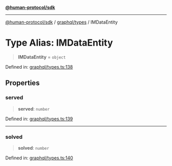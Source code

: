 [**@human-protocol/sdk**](../../../README.md)

***

[@human-protocol/sdk](../../../modules.md) / [graphql/types](../README.md) / IMDataEntity

# Type Alias: IMDataEntity

> **IMDataEntity** = `object`

Defined in: [graphql/types.ts:138](https://github.com/humanprotocol/human-protocol/blob/8551ddf36370251a82fddadc0d28c34592acebaf/packages/sdk/typescript/human-protocol-sdk/src/graphql/types.ts#L138)

## Properties

### served

> **served**: `number`

Defined in: [graphql/types.ts:139](https://github.com/humanprotocol/human-protocol/blob/8551ddf36370251a82fddadc0d28c34592acebaf/packages/sdk/typescript/human-protocol-sdk/src/graphql/types.ts#L139)

***

### solved

> **solved**: `number`

Defined in: [graphql/types.ts:140](https://github.com/humanprotocol/human-protocol/blob/8551ddf36370251a82fddadc0d28c34592acebaf/packages/sdk/typescript/human-protocol-sdk/src/graphql/types.ts#L140)
